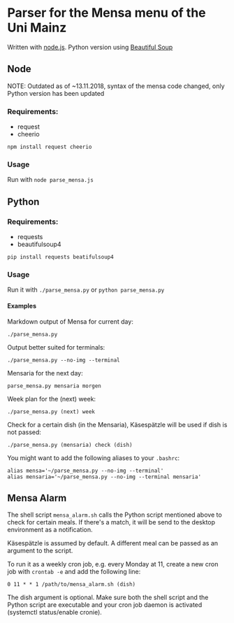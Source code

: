 # Parser for the Mensa menu of the Uni Mainz
 
Written with [node.js](https://nodejs.org/).
Python version using [Beautiful Soup](https://www.crummy.com/software/BeautifulSoup/bs4/doc/)

## Node

NOTE: Outdated as of ~13.11.2018, syntax of the mensa code changed, only Python version has been updated

### Requirements:

  * request
  * cheerio

`npm install request cheerio`

### Usage

Run with `node parse_mensa.js`


## Python

### Requirements:

  * requests
  * beautifulsoup4

`pip install requests beatifulsoup4`

### Usage

Run it with `./parse_mensa.py` or `python parse_mensa.py`

#### Examples

Markdown output of Mensa for current day:

`./parse_mensa.py`

Output better suited for terminals:

`./parse_mensa.py --no-img --terminal`

Mensaria for the next day:

`parse_mensa.py mensaria morgen`

Week plan for the (next) week:

`./parse_mensa.py (next) week`

Check for a certain dish (in the Mensaria), Käsespätzle will be used if dish is not passed:

`./parse_mensa.py (mensaria) check (dish)`

You might want to add the following aliases to your `.bashrc`:

    alias mensa='~/parse_mensa.py --no-img --terminal'
    alias mensaria='~/parse_mensa.py --no-img --terminal mensaria'

## Mensa Alarm

The shell script `mensa_alarm.sh` calls the Python script mentioned above to check for certain meals. If there's a match, it will be send to the desktop environment as a notification.

Käsespätzle is assumed by default. A different meal can be passed as an argument to the script.

To run it as a weekly cron job, e.g. every Monday at 11, create a new cron job with
`crontab -e`
and add the following line:

`0 11 * * 1 /path/to/mensa_alarm.sh (dish)`

The dish argument is optional. Make sure both the shell script and the Python script are executable and your cron job daemon is activated (systemctl status/enable cronie).
